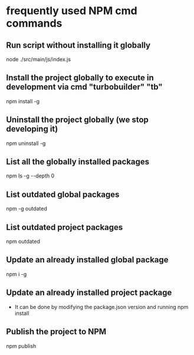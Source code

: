 # frequently used NPM cmd commands


## Run script without installing it globally

node ./src/main/js/index.js

## Install the project globally to execute in development via cmd "turbobuilder" "tb"

npm install -g

## Uninstall the project globally (we stop developing it)

npm uninstall -g

## List all the globally installed packages

npm ls -g --depth 0

## List outdated global packages

npm -g outdated

## List outdated project packages

npm outdated

## Update an already installed global package

npm i -g <packagename>

## Update an already installed project package

- It can be done by modifying the package.json version and running npm install

## Publish the project to NPM

npm publish